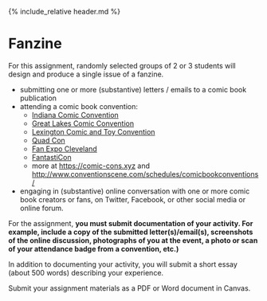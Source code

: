 {% include_relative header.md %}

# Fanzine

For this assignment, randomly selected groups of 2 or 3 students will design and produce a single issue of a fanzine. 

- submitting one or more (substantive) letters / emails to a comic book publication
- attending a comic book convention:
    - [Indiana Comic Convention](https://indianacomicconvention.com)
    - [Great Lakes Comic Convention](https://www.greatlakescomicconvention.com)
    - [Lexington Comic and Toy Convention](http://www.lexingtoncomiccon.com/)
	- [Quad Con](https://quadcitycon.com)
	- [Fan Expo Cleveland](https://fanexpohq.com/fanexpocleveland/)
	- [FantastiCon](https://www.fantasticon.net)
	- more at <https://comic-cons.xyz> and <http://www.conventionscene.com/schedules/comicbookconventions/>
- engaging in (substantive) online conversation with one or more comic book creators or fans, on Twitter, Facebook, or other social media or online forum.

For the assignment, **you must submit documentation of your activity. For example, include a copy of the submitted letter(s)/email(s), screenshots of the online discussion, photographs of you at the event, a photo or scan of your attendance badge from a convention, etc.)**

In addition to documenting your activity, you will submit a short essay (about 500 words) describing your experience.

Submit your assignment materials as a PDF or Word document in Canvas.
